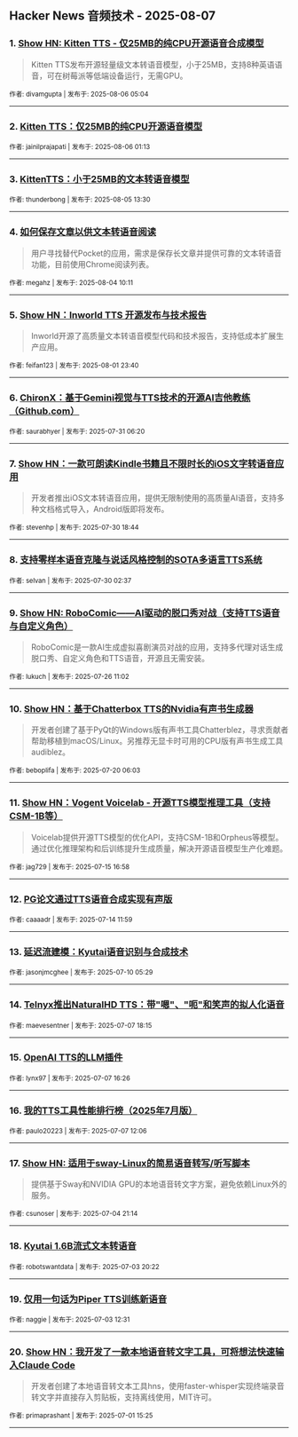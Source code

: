 ## Hacker News 音频技术 - 2025-08-07


### 1. [Show HN: Kitten TTS - 仅25MB的纯CPU开源语音合成模型](https://news.ycombinator.com/item?id=44807868)
> Kitten TTS发布开源轻量级文本转语音模型，小于25MB，支持8种英语语音，可在树莓派等低端设备运行，无需GPU。

<sub>作者: divamgupta | 发布于: 2025-08-06 05:04</sub>

---

### 2. [Kitten TTS：仅25MB的纯CPU开源语音模型](https://news.ycombinator.com/item?id=44806543)

<sub>作者: jainilprajapati | 发布于: 2025-08-06 01:13</sub>

---

### 3. [KittenTTS：小于25MB的文本转语音模型](https://news.ycombinator.com/item?id=44797724)

<sub>作者: thunderbong | 发布于: 2025-08-05 13:30</sub>

---

### 4. [如何保存文章以供文本转语音阅读](https://news.ycombinator.com/item?id=44783867)
> 用户寻找替代Pocket的应用，需求是保存长文章并提供可靠的文本转语音功能，目前使用Chrome阅读列表。

<sub>作者: megahz | 发布于: 2025-08-04 10:11</sub>

---

### 5. [Show HN：Inworld TTS 开源发布与技术报告](https://news.ycombinator.com/item?id=44763614)
> Inworld开源了高质量文本转语音模型代码和技术报告，支持低成本扩展生产应用。

<sub>作者: feifan123 | 发布于: 2025-08-01 23:40</sub>

---

### 6. [ChironX：基于Gemini视觉与TTS技术的开源AI吉他教练（Github.com）](https://news.ycombinator.com/item?id=44742873)

<sub>作者: saurabhyer | 发布于: 2025-07-31 06:20</sub>

---

### 7. [Show HN：一款可朗读Kindle书籍且不限时长的iOS文字转语音应用](https://news.ycombinator.com/item?id=44738030)
> 开发者推出iOS文本转语音应用，提供无限制使用的高质量AI语音，支持多种文档格式导入，Android版即将发布。

<sub>作者: stevenhp | 发布于: 2025-07-30 18:44</sub>

---

### 8. [支持零样本语音克隆与说话风格控制的SOTA多语言TTS系统](https://news.ycombinator.com/item?id=44730472)

<sub>作者: selvan | 发布于: 2025-07-30 02:37</sub>

---

### 9. [Show HN: RoboComic——AI驱动的脱口秀对战（支持TTS语音与自定义角色）](https://news.ycombinator.com/item?id=44693095)
> RoboComic是一款AI生成虚拟喜剧演员对战的应用，支持多代理对话生成脱口秀、自定义角色和TTS语音，开源且无需安装。

<sub>作者: lukuch | 发布于: 2025-07-26 11:02</sub>

---

### 10. [Show HN：基于Chatterbox TTS的Nvidia有声书生成器](https://news.ycombinator.com/item?id=44622383)
> 开发者创建了基于PyQt的Windows版有声书工具Chatterblez，寻求贡献者帮助移植到macOS/Linux。另推荐无显卡时可用的CPU版有声书生成工具audiblez。

<sub>作者: beboplifa | 发布于: 2025-07-20 06:03</sub>

---

### 11. [Show HN：Vogent Voicelab - 开源TTS模型推理工具（支持CSM-1B等）](https://news.ycombinator.com/item?id=44573303)
> Voicelab提供开源TTS模型的优化API，支持CSM-1B和Orpheus等模型。通过优化推理架构和后训练提升生成质量，解决开源语音模型生产化难题。

<sub>作者: jag729 | 发布于: 2025-07-15 16:58</sub>

---

### 12. [PG论文通过TTS语音合成实现有声版](https://news.ycombinator.com/item?id=44559098)

<sub>作者: caaaadr | 发布于: 2025-07-14 11:59</sub>

---

### 13. [延迟流建模：Kyutai语音识别与合成技术](https://news.ycombinator.com/item?id=44517574)

<sub>作者: jasonjmcghee | 发布于: 2025-07-10 05:29</sub>

---

### 14. [Telnyx推出NaturalHD TTS：带"嗯"、"呃"和笑声的拟人化语音](https://news.ycombinator.com/item?id=44493162)

<sub>作者: maevesentner | 发布于: 2025-07-07 18:15</sub>

---

### 15. [OpenAI TTS的LLM插件](https://news.ycombinator.com/item?id=44491955)

<sub>作者: lynx97 | 发布于: 2025-07-07 16:26</sub>

---

### 16. [我的TTS工具性能排行榜（2025年7月版）](https://news.ycombinator.com/item?id=44489490)

<sub>作者: paulo20223 | 发布于: 2025-07-07 12:06</sub>

---

### 17. [Show HN: 适用于sway-Linux的简易语音转写/听写脚本](https://news.ycombinator.com/item?id=44467937)
> 提供基于Sway和NVIDIA GPU的本地语音转文字方案，避免依赖Linux外的服务。

<sub>作者: csunoser | 发布于: 2025-07-04 21:14</sub>

---

### 18. [Kyutai 1.6B流式文本转语音](https://news.ycombinator.com/item?id=44458858)

<sub>作者: robotswantdata | 发布于: 2025-07-03 20:22</sub>

---

### 19. [仅用一句话为Piper TTS训练新语音](https://news.ycombinator.com/item?id=44454329)

<sub>作者: naggie | 发布于: 2025-07-03 12:31</sub>

---

### 20. [Show HN：我开发了一款本地语音转文字工具，可将想法快速输入Claude Code](https://news.ycombinator.com/item?id=44434864)
> 开发者创建了本地语音转文本工具hns，使用faster-whisper实现终端录音转文字并直接存入剪贴板，支持离线使用，MIT许可。

<sub>作者: primaprashant | 发布于: 2025-07-01 15:25</sub>

---
